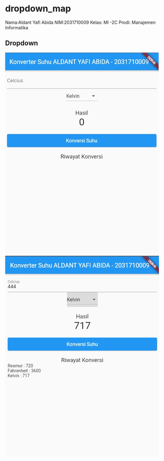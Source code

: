 # dropdown_map

Nama:Aldant Yafi Abida
NIM:2031710009
Kelas: MI -2C
Prodi: Manajemen Informatika 

## Dropdown
![Screenshot](img/1.png)
![Screenshot](img/2.png)